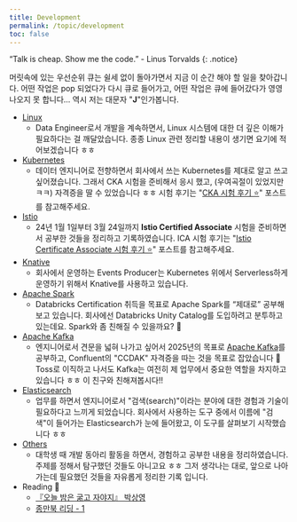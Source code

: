```yaml
---
title: Development
permalink: /topic/development
toc: false
---
```


“Talk is cheap. Show me the code.” - Linus Torvalds
{: .notice}

머릿속에 있는 우선순위 큐는 쉴세 없이 돌아가면서 지금 이 순간 해야 할 일을 찾아갑니다. 어떤 작업은 pop 되었다가 다시 큐로 들어가고, 어떤 작업은 큐에 들어갔다가 영영 나오지 못 합니다... 역시 저는 대문자 "**J**"인가봅니다.

- [Linux](/categories/linux/)
  - Data Engineer로서 개발을 계속하면서, Linux 시스템에 대한 더 깊은 이해가 필요하다는 걸 깨달았습니다. 종종 Linux 관련 정리할 내용이 생기면 요기에 적어보겠습니다 ㅎㅎ
- [Kubernetes](/categories/kubernetes)
  - 데이터 엔지니어로 전향하면서 회사에서 쓰는 Kubernetes를 제대로 알고 쓰고 싶어졌습니다. 그래서 CKA 시험을 준비해서 응시 했고, (우여곡절이 있었지만 ㅋㅋ) 자격증을 딸 수 있었습니다 ㅎㅎ 시험 후기는 "[CKA 시험 후기 ⭐️](/2023/02/27/CKA-pass-review/)" 포스트를 참고해주세요.
- [Istio](/categories/istio/)
  - 24년 1월 1일부터 3월 24일까지 **Istio Certified Associate** 시험을 준비하면서 공부한 것들을 정리하고 기록하였습니다. ICA 시험 후기는 "[Istio Certificate Associate 시험 후기 ⭐️](/2024/04/10/istio-certificate-associate-exam-review/)" 포스트를 참고해주세요.
- [Knative](/categories/knative)
  - 회사에서 운영하는 Events Producer는 Kubernetes 위에서 Serverless하게 운영하기 위해서 Knative를 사용하고 있습니다.
- [Apache Spark](/categories/spark/)
  - Databricks Certification 취득을 목표로 Apache Spark를 “제대로” 공부해보고 있습니다. 회사에선 Databricks Unity Catalog를 도입하려고 분투하고 있는데요. Spark와 좀 친해질 수 있을까요? 🎇
- [Apache Kafka](/categories/kafka/)
  - 엔지니어로서 견문을 넓혀 나가고 싶어서 2025년의 목표로 [Apache Kafka](https://kafka.apache.org/)를 공부하고, Confluent의 "CCDAK" 자격증을 따는 것을 목표로 잡았습니다 👊 Toss로 이직하고 나서도 Kafka는 여전히 제 업무에서 중요한 역할을 차지하고 있습니다 ㅎㅎ 이 친구와 친해져봅시다!!
- [Elasticsearch](/categories/elasticsearch/)
  - 업무를 하면서 엔지니어로서 "검색(search)"이라는 분야에 대한 경험과 기술이 필요하다고 느끼게 되었습니다. 회사에서 사용하는 도구 중에서 이름에 "검색"이 들어가는 Elasticsearch가 눈에 들어왔고, 이 도구를 살펴보기 시작했습니다 ㅎㅎ
- [Others](/categories/others/)
  - 대학생 때 개발 동아리 활동을 하면서, 경험하고 공부한 내용을 정리하였습니다. 주제를 정해서 탐구했던 것들도 아니고요 ㅎㅎ 그저 생각나는 대로, 앞으로 나아가는데 필요했던 것들을 자유롭게 정리한 기록 입니다.
- Reading 📖
  - [『오늘 밤은 굶고 자야지』 박상영](/2021/01/19/today-not-eat-before-sleep)
  - [종만북 리딩 - 1](/2021/02/15/jongman-book)
